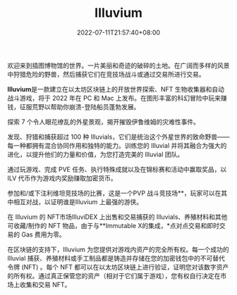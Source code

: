 ﻿---
weight: 
title: "IIIuvium"
description: "Welcome to the world of Illuvium. A shattered land of beauty and wonder. Travel the vast and varied landscape hunting dangerous beasts, then capture them to battle in the Arenas or trade via the Exchange."
date: 2022-07-11T21:57:40+08:00
lastmod: 2022-07-11T16:45:40+08:00
draft: false
authors: ["qianxun"]
featuredImage: "121.jpg"
link: "https://www.illuvium.io/"
tags: ["IIIuvium","Çø¿éÁ´ÓÎÏ·"]
categories: ["navigation"]
navigation: ["Çø¿éÁ´ÓÎÏ·"]
lightgallery: true
toc: true
pinned: false
recommend: false
recommend1: false
---
欢迎来到插图博物馆的世界。一片美丽和奇迹的破碎的土地。在广阔而多样的风景中狩猎危险的野兽，然后捕获它们在竞技场战斗或通过交易所进行交易。

**Illuvium**是一款建立在以太坊区块链上的开放世界探索、NFT 生物收集器和自动战斗游戏，将于 2022 年在 PC 和 Mac 上发布。在图形丰富的科幻冒险中玩来赚钱，征服荒野以帮助你崩溃-登陆船员蓬勃发展。

探索 7 个令人眼花缭乱的外星景观，揭开摧毁伊鲁维姆的灾难性事件。

发现、狩猎和捕获超过 100 种 Illuvials，它们是统治这个外星世界的致命野兽——每一种都拥有混合协同作用和独特的能力。训练您的 Illuvial 并将其融合为强大的进化，以提升他们的力量和价值，为您打造完美的 Illuvial 团队。

通过玩游戏、完成 PVE 任务、执行特殊成就以及在锦标赛和活动中赢取奖品，以 ILV 代币作为游戏内奖励赚取加密货币。

参加和/或下注利维坦竞技场的比赛，这是一个PVP 战斗竞技场**，玩家可以在其中相互对战，以证明谁是Illuvium 上最强的游侠。

在 Illuvium 的 NFT市场IlluviDEX 上出售和交易捕获的 Illuvials、养殖材料和其他可收藏/制作的 NFT 物品，由于与**Immutable X的集成，*点对点交易和即时交易的 Gas 费用为零。

在区块链的支持下，Illuvium 为您提供对游戏内资产的完全所有权。每一个成功的 Illuvial 捕获、养殖材料或手工制品都是铸造并存储在您的加密钱包中的不可替代令牌 (NFT) 。每个 NFT 都可以在以太坊区块链上进行验证，证明您对该数字资产的所有权。通过真正保管您的资产（相对于它们属于游戏），您有权自行决定在市场上收集和交易 NFT。



